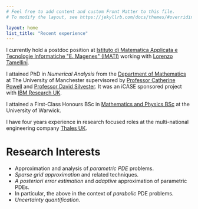 ```yaml
---
# Feel free to add content and custom Front Matter to this file.
# To modify the layout, see https://jekyllrb.com/docs/themes/#overriding-theme-defaults

layout: home
list_title: "Recent experience"
---
```

I currently hold a postdoc position at [Istituto di Matematica Applicata e Tecnologie Informatiche "E. Magenes" (IMATI)](https://www.imati.cnr.it/make_home_page.php?language=ITA) working with [Lorenzo Tamellini](https://sites.google.com/view/lorenzo-tamellini/home-page).

I attained PhD in *Numerical Analysis* from the [Department of Mathematics](https://www.maths.manchester.ac.uk/) at The University of Manchester supervisored by [Professor Catherine Powell](https://personalpages.manchester.ac.uk/staff/Catherine.Powell/) and [Professor David Silvester](https://personalpages.manchester.ac.uk/staff/david.silvester/). It was an iCASE sponsored project with [IBM Research UK](https://research.ibm.com/labs/uk).

I attained a First-Class Honours BSc in [Mathematics and Physics BSc](https://warwick.ac.uk/study/undergraduate/courses/mathsphysicsbsc/) at the University of Warwick.

I have four years experience in research focused roles at the multi-national engineering company [Thales UK](https://www.thalesgroup.com/en/countries/europe/united-kingdom).

# Research Interests
- Approximation and analysis of *parametric PDE* problems.
- *Sparse grid approximation* and related techniques.
- *A posteriori error estimation* and *adaptive* approximation of parametric PDEs.
- In particular, the above in the context of *parabolic* PDE problems.
- *Uncertainty quantification*.